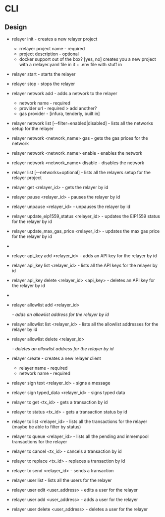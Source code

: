 # CLI

## Design

- relayer init - creates a new relayer project
   - rrelayer project name - required
   - project description - optional
   - docker support out of the box? [yes, no]
 creates you a new project with a rrelayer.yaml file in it + .env file with stuff in

- relayer start - starts the relayer
- relayer stop - stops the relayer

- relayer network add - adds a network to the relayer
   - network name - required
   - provider url - required > add another?
   - gas provider - [infura, tenderly, built in]
- relayer network list [--filter=enabled|disabled] - lists all the networks setup for the relayer
- relayer network <network_name> gas - gets the gas prices for the network
- relayer network <network_name> enable - enables the network
- relayer network <network_name> disable - disables the network

- relayer list [--networks=optional] - lists all the relayers setup for the relayer project
- relayer get <relayer_id> - gets the relayer by id
- relayer pause <relayer_id> - pauses the relayer by id
- relayer unpause <relayer_id> - unpauses the relayer by id
- relayer update_eip1559_status <relayer_id> <status> - updates the EIP1559 status for the relayer by id
- relayer update_max_gas_price <relayer_id> <cap> - updates the max gas price for the relayer by id
- 
- relayer api_key add <relayer_id> - adds an API key for the relayer by id
- relayer api_key list <relayer_id> - lists all the API keys for the relayer by id
- relayer api_key delete <relayer_id> <api_key> - deletes an API key for the relayer by id
- 
- relayer allowlist add <relayer_id> <address> - adds an allowlist address for the relayer by id
- relayer allowlist list <relayer_id> - lists all the allowlist addresses for the relayer by id
- relayer allowlist delete <relayer_id> <address> - deletes an allowlist address for the relayer by id

- relayer create - creates a new relayer client
  - relayer name - required
  - network name - required

- relayer sign text <relayer_id> - signs a message 
- relayer sign typed_data <relayer_id> - signs typed data

- relayer tx get <tx_id> - gets a transaction by id
- relayer tx status <tx_id> - gets a transaction status by id
- relayer tx list <relayer_id> - lists all the transactions for the relayer (maybe be able to filter by status)
- relayer tx queue <relayer_id> - lists all the pending and inmempool transactions for the relayer
- relayer tx cancel <tx_id> - cancels a transaction by id
- relayer tx replace <tx_id> - replaces a transaction by id
- relayer tx send <relayer_id> - sends a transaction

- relayer user list - lists all the users for the relayer
- relayer user edit <user_address> <role> - edits a user for the relayer
- relayer user add <user_address> <role> - adds a user for the relayer
- relayer user delete <user_address> - deletes a user for the relayer



